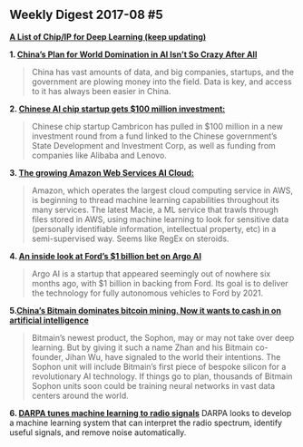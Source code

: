 ## Weekly Digest 2017-08 \#5

**[A List of Chip/IP for Deep Learning (keep updating)](https://medium.com/@shan.tang.g/a-list-of-chip-ip-for-deep-learning-48d05f1759ae)**

**1. [China’s Plan for World Domination in AI Isn’t So Crazy After All](https://www.bloomberg.com/amp/news/articles/2017-08-14/china-s-plan-for-world-domination-in-ai-isn-t-so-crazy-after-all)**

> China has vast amounts of data, and big companies, startups, and the government are plowing money into the field. Data is key, and access to it has always been easier in China.

**2. [Chinese AI chip startup gets $100 million investment:](https://www.chinamoneynetwork.com/2017/08/18/chinas-state-development-investment-corp-leads-100m-round-in-ai-chip-maker-cambricon)**

> Chinese chip startup Cambricon has pulled in $100 million in a new investment round from a fund linked to the Chinese government’s State Development and Investment Corp, as well as funding from companies like Alibaba and Lenovo.


**3. [The growing Amazon Web Services AI Cloud:](https://aws.amazon.com/macie/)**

> Amazon, which operates the largest cloud computing service in AWS, is beginning to thread machine learning capabilities throughout its many services. The latest Macie, a ML service that trawls through files stored in AWS, using machine learning to look for sensitive data (personally identifiable information, intellectual property, etc) in a semi-supervised way. Seems like RegEx on steroids.

**4. [An inside look at Ford’s $1 billion bet on Argo AI](https://www.theverge.com/2017/8/16/16155254/argo-ai-ford-self-driving-car-autonomous)**

> Argo AI is a startup that appeared seemingly out of nowhere six months ago, with $1 billion in backing from Ford. Its goal is to deliver the technology for fully autonomous vehicles to Ford by 2021.

**5.[China’s Bitmain dominates bitcoin mining. Now it wants to cash in on artificial intelligence](https://qz.com/1053799/chinas-bitmain-dominates-bitcoin-mining-now-it-wants-to-cash-in-on-artificial-intelligence/)**

> Bitmain’s newest product, the Sophon, may or may not take over deep learning. But by giving it such a name Zhan and his Bitmain co-founder, Jihan Wu, have signaled to the world their intentions. The Sophon unit will include Bitmain’s first piece of bespoke silicon for a revolutionary AI technology. If things go to plan, thousands of Bitmain Sophon units soon could be training neural networks in vast data centers around the world.

**6. [DARPA tunes machine learning to radio signals](https://gcn.com/articles/2017/08/14/darpa-rf-machine-learning.aspx)**
DARPA looks to develop a machine learning system that can interpret the radio spectrum, identify useful signals, and remove noise automatically.

